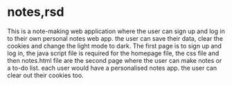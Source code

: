 # notes,rsd
This is a note-making web application where the user can sign up and log in to their own personal notes web app. the user can save their data, clear the cookies and change the light mode to dark.
The first page is to sign up and log in, the java script file is required for the homepage file, the css file and then notes.html file are the second page where the user can make notes or a to-do list.
each user would have a personalised notes app.
the user can clear out their cookies too.
